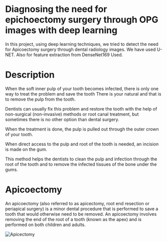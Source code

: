 # Diagnosing the need for epichoectomy surgery through OPG images with deep learning

In this project, using deep learning techniques, we tried to detect the need for Apicoectomy surgery through dental radiology images.
We have used U-NET.
Also for feature extraction from DenseNet169 Used.

# Description

When the soft inner pulp of your tooth becomes infected, there is only one way to treat the problem and save the tooth
There is your natural and that is to remove the pulp from the tooth.

Dentists can usually fix this problem and restore the tooth with the help of non-surgical (non-invasive) methods or root canal treatment, but sometimes there is no other option than dental surgery.

When the treatment is done, the pulp is pulled out through the outer crown of your tooth.

When direct access to the pulp and root of the tooth is needed, an incision is made on the gum.

This method helps the dentists to clean the pulp and infection through the root of the tooth and to remove the infected tissues of the bone under the gums.

# Apicoectomy

An apicoectomy (also referred to as apicectomy, root end resection or periapical surgery) is a minor dental procedure that is performed to save a tooth that would otherwise need to be removed. An apicoectomy involves removing the end of the root of a tooth (known as the apex) and is performed on both children and adults.


![Apicectomy](https://github.com/MojtabaZarreh/Diagnosing-the-need-for-epichoectomy-surgery-through-OPG-images-with-deep-learning/assets/71370569/852b4d89-f958-4590-b5b3-44ebaeecbd31)







